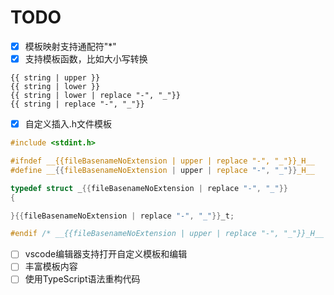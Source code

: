 # TODO

- [x] 模板映射支持通配符"*"
- [x] 支持模板函数，比如大小写转换

```
{{ string | upper }}
{{ string | lower }}
{{ string | lower | replace "-", "_"}}
{{ string | replace "-", "_"}}
```

- [x] 自定义插入.h文件模板

```c
#include <stdint.h>

#ifndef __{{fileBasenameNoExtension | upper | replace "-", "_"}}_H__
#define __{{fileBasenameNoExtension | upper | replace "-", "_"}}_H__

typedef struct _{{fileBasenameNoExtension | replace "-", "_"}}
{

}{{fileBasenameNoExtension | replace "-", "_"}}_t;

#endif /* __{{fileBasenameNoExtension | upper | replace "-", "_"}}_H__ */
```

- [ ] vscode编辑器支持打开自定义模板和编辑
- [ ] 丰富模板内容
- [ ] 使用TypeScript语法重构代码
